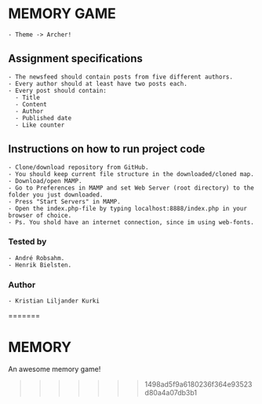 # MEMORY GAME
    - Theme -> Archer!
    

## Assignment specifications
    - The newsfeed should contain posts from five different authors.
    - Every author should at least have two posts each.
    - Every post should contain:
      - Title
      - Content
      - Author
      - Published date
      - Like counter

## Instructions on how to run project code
    - Clone/download repository from GitHub.
    - You should keep current file structure in the downloaded/cloned map.
    - Download/open MAMP.
    - Go to Preferences in MAMP and set Web Server (root directory) to the folder you just downloaded.
    - Press "Start Servers" in MAMP.
    - Open the index.php-file by typing localhost:8888/index.php in your browser of choice.
    - Ps. You shold have an internet connection, since im using web-fonts.

### Tested by
    - André Robsahm.
    - Henrik Bielsten.

### Author
    - Kristian Liljander Kurki
=======
# MEMORY
An awesome memory game!
>>>>>>> 1498ad5f9a6180236f364e93523d80a4a07db3b1
